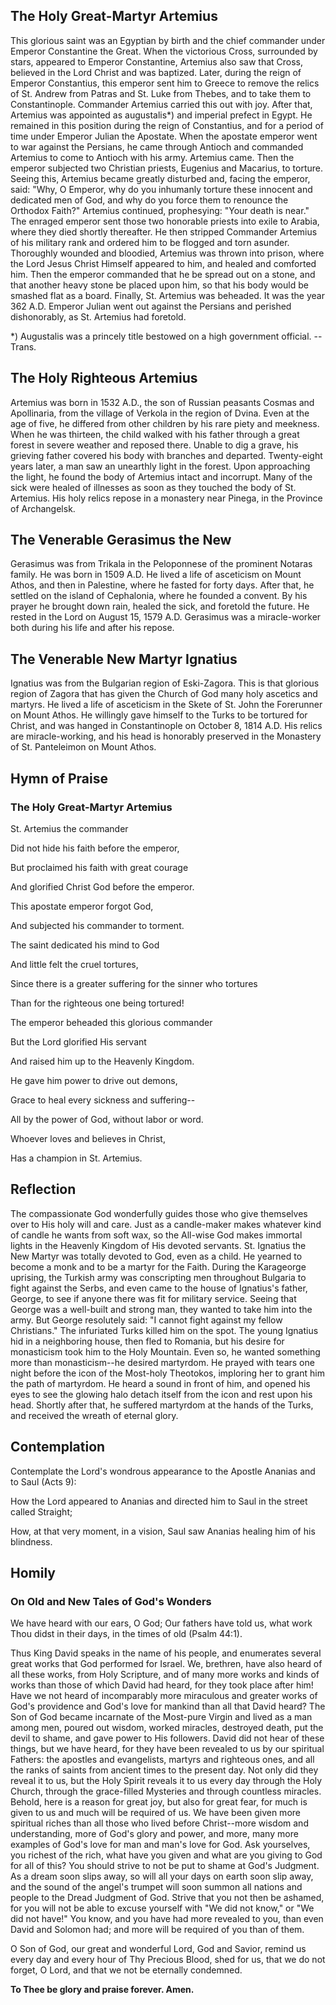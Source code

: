 ## The Holy Great-Martyr Artemius

This glorious saint was an Egyptian by birth and the chief commander under Emperor Constantine the Great. When the victorious Cross, surrounded by stars, appeared to Emperor Constantine, Artemius also saw that Cross, believed in the Lord Christ and was baptized. Later, during the reign of Emperor Constantius, this emperor sent him to Greece to remove the relics of St. Andrew from Patras and St. Luke from Thebes, and to take them to Constantinople. Commander Artemius carried this out with joy. After that, Artemius was appointed as augustalis*) and imperial prefect in Egypt. He remained in this position during the reign of Constantius, and for a period of time under Emperor Julian the Apostate. When the apostate emperor went to war against the Persians, he came through Antioch and commanded Artemius to come to Antioch with his army. Artemius came. Then the emperor subjected two Christian priests, Eugenius and Macarius, to torture. Seeing this, Artemius became greatly disturbed and, facing the emperor, said: "Why, O Emperor, why do you inhumanly torture these innocent and dedicated men of God, and why do you force them to renounce the Orthodox Faith?" Artemius continued, prophesying: "Your death is near." The enraged emperor sent those two honorable priests into exile to Arabia, where they died shortly thereafter. He then stripped Commander Artemius of his military rank and ordered him to be flogged and torn asunder. Thoroughly wounded and bloodied, Artemius was thrown into prison, where the Lord Jesus Christ Himself appeared to him, and healed and comforted him. Then the emperor commanded that he be spread out on a stone, and that another heavy stone be placed upon him, so that his body would be smashed flat as a board. Finally, St. Artemius was beheaded. It was the year 362 A.D. Emperor Julian went out against the Persians and perished dishonorably, as St. Artemius had foretold.


*) Augustalis was a princely title bestowed on a high government official. --Trans.


## The Holy Righteous Artemius

Artemius was born in 1532 A.D., the son of Russian peasants Cosmas and Apollinaria, from the village of Verkola in the region of Dvina. Even at the age of five, he differed from other children by his rare piety and meekness. When he was thirteen, the child walked with his father through a great forest in severe weather and reposed there. Unable to dig a grave, his grieving father covered his body with branches and departed. Twenty-eight years later, a man saw an unearthly light in the forest. Upon approaching the light, he found the body of Artemius intact and incorrupt. Many of the sick were healed of illnesses as soon as they touched the body of St. Artemius. His holy relics repose in a monastery near Pinega, in the Province of Archangelsk.


## The Venerable Gerasimus the New

Gerasimus was from Trikala in the Peloponnese of the prominent Notaras family. He was born in 1509 A.D. He lived a life of asceticism on Mount Athos, and then in Palestine, where he fasted for forty days. After that, he settled on the island of Cephalonia, where he founded a convent. By his prayer he brought down rain, healed the sick, and foretold the future. He rested in the Lord on August 15, 1579 A.D. Gerasimus was a miracle-worker both during his life and after his repose.


## The Venerable New Martyr Ignatius

Ignatius was from the Bulgarian region of Eski-Zagora. This is that glorious region of Zagora that has given the Church of God many holy ascetics and martyrs. He lived a life of asceticism in the Skete of St. John the Forerunner on Mount Athos. He willingly gave himself to the Turks to be tortured for Christ, and was hanged in Constantinople on October 8, 1814 A.D. His relics are miracle-working, and his head is honorably preserved in the Monastery of St. Panteleimon on Mount Athos.


## Hymn of Praise

### The Holy Great-Martyr Artemius

St. Artemius the commander

Did not hide his faith before the emperor,

But proclaimed his faith with great courage

And glorified Christ God before the emperor.

This apostate emperor forgot God,

And subjected his commander to torment.

The saint dedicated his mind to God

And little felt the cruel tortures,

Since there is a greater suffering for the sinner who tortures

Than for the righteous one being tortured!

The emperor beheaded this glorious commander

But the Lord glorified His servant

And raised him up to the Heavenly Kingdom.

He gave him power to drive out demons,

Grace to heal every sickness and suffering--

All by the power of God, without labor or word.

Whoever loves and believes in Christ,

Has a champion in St. Artemius.


## Reflection

The compassionate God wonderfully guides those who give themselves over to His holy will and care. Just as a candle-maker makes whatever kind of candle he wants from soft wax, so the All-wise God makes immortal lights in the Heavenly Kingdom of His devoted servants. St. Ignatius the New Martyr was totally devoted to God, even as a child. He yearned to become a monk and to be a martyr for the Faith. During the Karageorge uprising, the Turkish army was conscripting men throughout Bulgaria to fight against the Serbs, and even came to the house of Ignatius's father, George, to see if anyone there was fit for military service. Seeing that George was a well-built and strong man, they wanted to take him into the army. But George resolutely said: "I cannot fight against my fellow Christians." The infuriated Turks killed him on the spot. The young Ignatius hid in a neighboring house, then fled to Romania, but his desire for monasticism took him to the Holy Mountain. Even so, he wanted something more than monasticism--he desired martyrdom. He prayed with tears one night before the icon of the Most-holy Theotokos, imploring her to grant him the path of martyrdom. He heard a sound in front of him, and opened his eyes to see the glowing halo detach itself from the icon and rest upon his head. Shortly after that, he suffered martyrdom at the hands of the Turks, and received the wreath of eternal glory.


## Contemplation

Contemplate the Lord's wondrous appearance to the Apostle Ananias and to Saul (Acts 9):

How the Lord appeared to Ananias and directed him to Saul in the street called Straight;

How, at that very moment, in a vision, Saul saw Ananias healing him of his blindness.


## Homily

### On Old and New Tales of God's Wonders

We have heard with our ears, O God; Our fathers have told us, what work Thou didst in their days, in the times of old (Psalm 44:1).

Thus King David speaks in the name of his people, and enumerates several great works that God performed for Israel. We, brethren, have also heard of all these works, from Holy Scripture, and of many more works and kinds of works than those of which David had heard, for they took place after him! Have we not heard of incomparably more miraculous and greater works of God's providence and God's love for mankind than all that David heard? The Son of God became incarnate of the Most-pure Virgin and lived as a man among men, poured out wisdom, worked miracles, destroyed death, put the devil to shame, and gave power to His followers. David did not hear of these things, but we have heard, for they have been revealed to us by our spiritual Fathers: the apostles and evangelists, martyrs and righteous ones, and all the ranks of saints from ancient times to the present day. Not only did they reveal it to us, but the Holy Spirit reveals it to us every day through the Holy Church, through the grace-filled Mysteries and through countless miracles. Behold, here is a reason for great joy, but also for great fear, for much is given to us and much will be required of us. We have been given more spiritual riches than all those who lived before Christ--more wisdom and understanding, more of God's glory and power, and more, many more examples of God's love for man and man's love for God. Ask yourselves, you richest of the rich, what have you given and what are you giving to God for all of this? You should strive to not be put to shame at God's Judgment. As a dream soon slips away, so will all your days on earth soon slip away, and the sound of the angel's trumpet will soon summon all nations and people to the Dread Judgment of God. Strive that you not then be ashamed, for you will not be able to excuse yourself with "We did not know," or "We did not have!" You know, and you have had more revealed to you, than even David and Solomon had; and more will be required of you than of them.

O Son of God, our great and wonderful Lord, God and Savior, remind us every day and every hour of Thy Precious Blood, shed for us, that we do not forget, O Lord, and that we not be eternally condemned.

**To Thee be glory and praise forever. Amen.**
